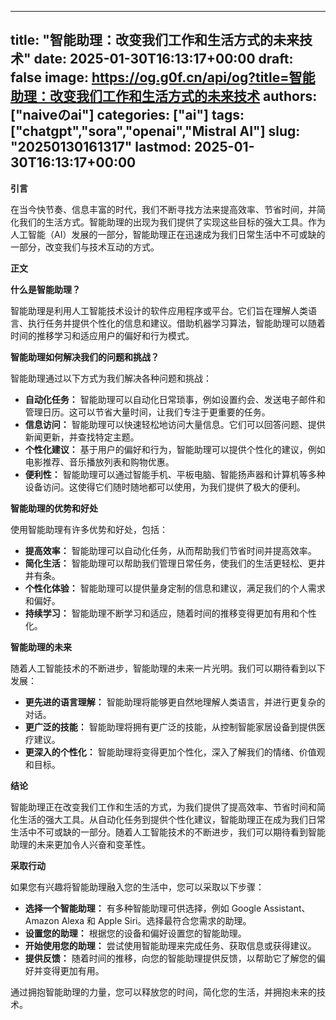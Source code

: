 
---
title: "智能助理：改变我们工作和生活方式的未来技术"
date: 2025-01-30T16:13:17+00:00
draft: false
image: https://og.g0f.cn/api/og?title=智能助理：改变我们工作和生活方式的未来技术
authors: ["naiveのai"]
categories: ["ai"]
tags: ["chatgpt","sora","openai","Mistral AI"]
slug: "20250130161317"
lastmod: 2025-01-30T16:13:17+00:00
---
**引言**

在当今快节奏、信息丰富的时代，我们不断寻找方法来提高效率、节省时间，并简化我们的生活方式。智能助理的出现为我们提供了实现这些目标的强大工具。作为人工智能（AI）发展的一部分，智能助理正在迅速成为我们日常生活中不可或缺的一部分，改变我们与技术互动的方式。

**正文**

**什么是智能助理？**

智能助理是利用人工智能技术设计的软件应用程序或平台。它们旨在理解人类语言、执行任务并提供个性化的信息和建议。借助机器学习算法，智能助理可以随着时间的推移学习和适应用户的偏好和行为模式。

**智能助理如何解决我们的问题和挑战？**

智能助理通过以下方式为我们解决各种问题和挑战：

* **自动化任务：** 智能助理可以自动化日常琐事，例如设置约会、发送电子邮件和管理日历。这可以节省大量时间，让我们专注于更重要的任务。
* **信息访问：** 智能助理可以快速轻松地访问大量信息。它们可以回答问题、提供新闻更新，并查找特定主题。
* **个性化建议：** 基于用户的偏好和行为，智能助理可以提供个性化的建议，例如电影推荐、音乐播放列表和购物优惠。
* **便利性：** 智能助理可以通过智能手机、平板电脑、智能扬声器和计算机等多种设备访问。这使得它们随时随地都可以使用，为我们提供了极大的便利。

**智能助理的优势和好处**

使用智能助理有许多优势和好处，包括：

* **提高效率：** 智能助理可以自动化任务，从而帮助我们节省时间并提高效率。
* **简化生活：** 智能助理可以帮助我们管理日常任务，使我们的生活更轻松、更井井有条。
* **个性化体验：** 智能助理可以提供量身定制的信息和建议，满足我们的个人需求和偏好。
* **持续学习：** 智能助理不断学习和适应，随着时间的推移变得更加有用和个性化。

**智能助理的未来**

随着人工智能技术的不断进步，智能助理的未来一片光明。我们可以期待看到以下发展：

* **更先进的语言理解：** 智能助理将能够更自然地理解人类语言，并进行更复杂的对话。
* **更广泛的技能：** 智能助理将拥有更广泛的技能，从控制智能家居设备到提供医疗建议。
* **更深入的个性化：** 智能助理将变得更加个性化，深入了解我们的情绪、价值观和目标。

**结论**

智能助理正在改变我们工作和生活的方式，为我们提供了提高效率、节省时间和简化生活的强大工具。从自动化任务到提供个性化建议，智能助理正在成为我们日常生活中不可或缺的一部分。随着人工智能技术的不断进步，我们可以期待看到智能助理的未来更加令人兴奋和变革性。

**采取行动**

如果您有兴趣将智能助理融入您的生活中，您可以采取以下步骤：

* **选择一个智能助理：** 有多种智能助理可供选择，例如 Google Assistant、Amazon Alexa 和 Apple Siri。选择最符合您需求的助理。
* **设置您的助理：** 根据您的设备和偏好设置您的智能助理。
* **开始使用您的助理：** 尝试使用智能助理来完成任务、获取信息或获得建议。
* **提供反馈：** 随着时间的推移，向您的智能助理提供反馈，以帮助它了解您的偏好并变得更加有用。

通过拥抱智能助理的力量，您可以释放您的时间，简化您的生活，并拥抱未来的技术。